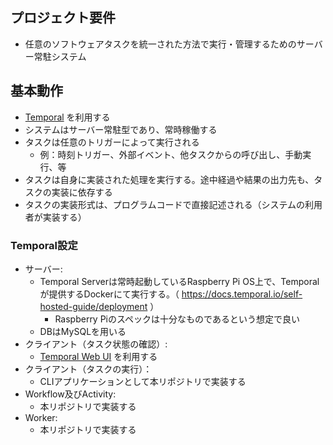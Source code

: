 ## プロジェクト要件

- 任意のソフトウェアタスクを統一された方法で実行・管理するためのサーバー常駐システム

## 基本動作

- [Temporal](https://temporal.io) を利用する
- システムはサーバー常駐型であり、常時稼働する
- タスクは任意のトリガーによって実行される
  - 例：時刻トリガー、外部イベント、他タスクからの呼び出し、手動実行、等
- タスクは自身に実装された処理を実行する。途中経過や結果の出力先も、タスクの実装に依存する
- タスクの実装形式は、プログラムコードで直接記述される（システムの利用者が実装する）

### Temporal設定

- サーバー:
  - Temporal Serverは常時起動しているRaspberry Pi OS上で、Temporalが提供するDockerにて実行する。（ https://docs.temporal.io/self-hosted-guide/deployment ）
    - Raspberry Piのスペックは十分なものであるという想定で良い
  - DBはMySQLを用いる
- クライアント（タスク状態の確認）:
  - [Temporal Web UI](https://docs.temporal.io/web-ui) を利用する
- クライアント（タスクの実行）：
  - CLIアプリケーションとして本リポジトリで実装する
- Workflow及びActivity:
  - 本リポジトリで実装する
- Worker:
  - 本リポジトリで実装する
